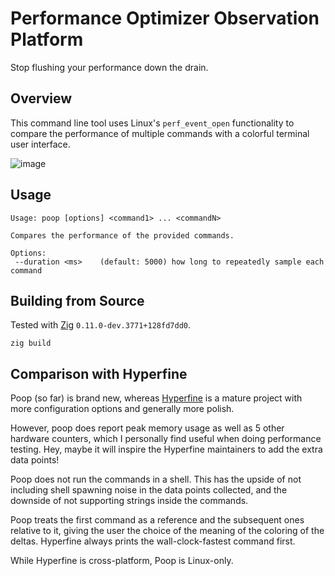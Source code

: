 # Performance Optimizer Observation Platform

Stop flushing your performance down the drain.

## Overview

This command line tool uses Linux's `perf_event_open` functionality to compare the performance of multiple commands
with a colorful terminal user interface.

![image](https://github.com/andrewrk/poop/assets/106511/6fc9d22b-f95b-46ce-8dc5-d5cecc77c226)

## Usage

```
Usage: poop [options] <command1> ... <commandN>

Compares the performance of the provided commands.

Options:
 --duration <ms>    (default: 5000) how long to repeatedly sample each command

```

## Building from Source

Tested with [Zig](https://ziglang.org/) `0.11.0-dev.3771+128fd7dd0`.

```
zig build
```

## Comparison with Hyperfine

Poop (so far) is brand new, whereas
[Hyperfine](https://github.com/sharkdp/hyperfine) is a mature project with more
configuration options and generally more polish.

However, poop does report peak memory usage as well as 5 other hardware
counters, which I personally find useful when doing performance testing. Hey,
maybe it will inspire the Hyperfine maintainers to add the extra data points!

Poop does not run the commands in a shell. This has the upside of not
including shell spawning noise in the data points collected, and the downside
of not supporting strings inside the commands.

Poop treats the first command as a reference and the subsequent ones
relative to it, giving the user the choice of the meaning of the coloring of
the deltas. Hyperfine always prints the wall-clock-fastest command first.

While Hyperfine is cross-platform, Poop is Linux-only.
